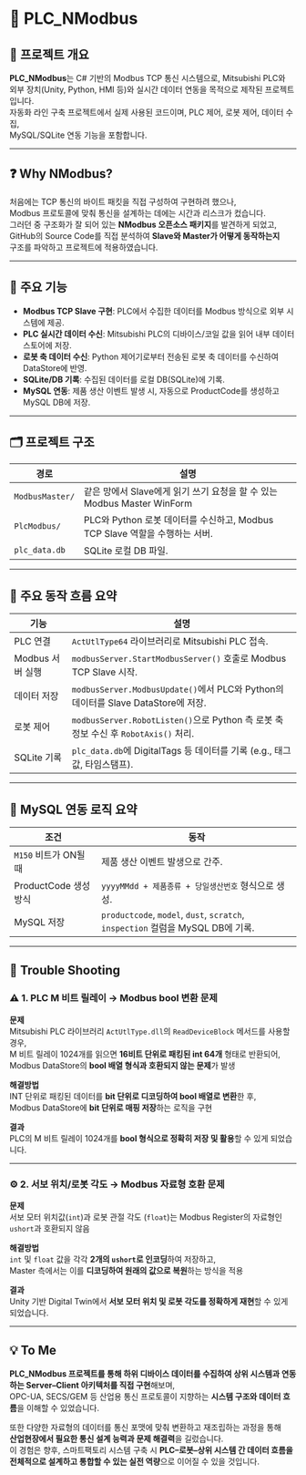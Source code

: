 # 🚀 PLC_NModbus

## 📘 프로젝트 개요

**PLC_NModbus**는 C# 기반의 Modbus TCP 통신 시스템으로, Mitsubishi PLC와   
외부 장치(Unity, Python, HMI 등)와 실시간 데이터 연동을 목적으로 제작된 프로젝트입니다.  
자동화 라인 구축 프로젝트에서 실제 사용된 코드이며, PLC 제어, 로봇 제어, 데이터 수집,    
MySQL/SQLite 연동 기능을 포함합니다.

---

## ❓ Why NModbus?

처음에는 TCP 통신의 바이트 패킷을 직접 구성하여 구현하려 했으나,  
Modbus 프로토콜에 맞춰 통신을 설계하는 데에는 시간과 리스크가 컸습니다.  
그러던 중 구조화가 잘 되어 있는 **NModbus 오픈소스 패키지**를 발견하게 되었고,  
GitHub의 Source Code를 직접 분석하여 **Slave와 Master가 어떻게 동작하는지**   
구조를 파악하고 프로젝트에 적용하였습니다.

---

## 🔧 주요 기능

- **Modbus TCP Slave 구현**: PLC에서 수집한 데이터를 Modbus 방식으로 외부 시스템에 제공.
- **PLC 실시간 데이터 수신**: Mitsubishi PLC의 디바이스/코일 값을 읽어 내부 데이터스토어에 저장.
- **로봇 축 데이터 수신**: Python 제어기로부터 전송된 로봇 축 데이터를 수신하여 DataStore에 반영.
- **SQLite/DB 기록**: 수집된 데이터를 로컬 DB(SQLite)에 기록.
- **MySQL 연동**: 제품 생산 이벤트 발생 시, 자동으로 ProductCode를 생성하고 MySQL DB에 저장.

---

## 🗂️ 프로젝트 구조

| 경로              | 설명 |
|------------------|------|
| `ModbusMaster/`   | 같은 망에서 Slave에게 읽기 쓰기 요청을 할 수 있는 Modbus Master WinForm |
| `PlcModbus/`      | PLC와 Python 로봇 데이터를 수신하고, Modbus TCP Slave 역할을 수행하는 서버. |
| `plc_data.db`     | SQLite 로컬 DB 파일. |

---

## 🔄 주요 동작 흐름 요약

| 기능 | 설명 |
|------|------|
| PLC 연결 | `ActUtlType64` 라이브러리로 Mitsubishi PLC 접속. |
| Modbus 서버 실행 | `modbusServer.StartModbusServer()` 호출로 Modbus TCP Slave 시작. |
| 데이터 저장 | `modbusServer.ModbusUpdate()`에서 PLC와 Python의 데이터를 Slave DataStore에 저장. |
| 로봇 제어 | `modbusServer.RobotListen()`으로 Python 측 로봇 축 정보 수신 후 `RobotAxis()` 처리. |
| SQLite 기록 | `plc_data.db`에 DigitalTags 등 데이터를 기록 (e.g., 태그값, 타임스탬프). |

---

## 🧩 MySQL 연동 로직 요약

| 조건 | 동작 |
|------|------|
| `M150` 비트가 ON될 때 | 제품 생산 이벤트 발생으로 간주. |
| ProductCode 생성 방식 | `yyyyMMdd + 제품종류 + 당일생산번호` 형식으로 생성. |
| MySQL 저장 | `productcode`, `model`, `dust`, `scratch`, `inspection` 컬럼을 MySQL DB에 기록. |

---

## 🐞 Trouble Shooting

### ⚠️ 1. PLC M 비트 릴레이 → Modbus bool 변환 문제

**문제**  
Mitsubishi PLC 라이브러리 `ActUtlType.dll`의 `ReadDeviceBlock` 메서드를 사용할 경우,  
M 비트 릴레이 1024개를 읽으면 **16비트 단위로 패킹된 int 64개** 형태로 반환되어,  
Modbus DataStore의 **bool 배열 형식과 호환되지 않는 문제**가 발생

**해결방법**  
INT 단위로 패킹된 데이터를 **bit 단위로 디코딩하여 bool 배열로 변환**한 후,  
Modbus DataStore에 **bit 단위로 매핑 저장**하는 로직을 구현

**결과**  
PLC의 M 비트 릴레이 1024개를 **bool 형식으로 정확히 저장 및 활용**할 수 있게 되었습니다.

---

### ⚙️ 2. 서보 위치/로봇 각도 → Modbus 자료형 호환 문제

**문제**  
서보 모터 위치값(`int`)과 로봇 관절 각도 (`float`)는 Modbus Register의 자료형인  
`ushort`과 호환되지 않음

**해결방법**  
`int` 및 `float` 값을 각각 **2개의 `ushort`로 인코딩**하여 저장하고,  
Master 측에서는 이를 **디코딩하여 원래의 값으로 복원**하는 방식을 적용   

**결과**  
Unity 기반 Digital Twin에서 **서보 모터 위치 및 로봇 각도를 정확하게 재현**할 수 있게 되었습니다.

---

## 💡 To Me

**PLC_NModbus 프로젝트를 통해 하위 디바이스 데이터를 수집하여 상위 시스템과 연동하는 Server–Client 아키텍처를 직접 구현**해보며,  
OPC-UA, SECS/GEM 등 산업용 통신 프로토콜이 지향하는 **시스템 구조와 데이터 흐름**을 이해할 수 있었습니다.  

또한 다양한 자료형의 데이터를 통신 포맷에 맞춰 변환하고 재조립하는 과정을 통해  
**산업현장에서 필요한 통신 설계 능력과 문제 해결력**을 길렀습니다.  
이 경험은 향후, 스마트팩토리 시스템 구축 시 **PLC–로봇–상위 시스템 간 데이터 흐름을 전체적으로 설계하고 통합할 수 있는 실전 역량**으로 이어질 수 있을 것입니다.
